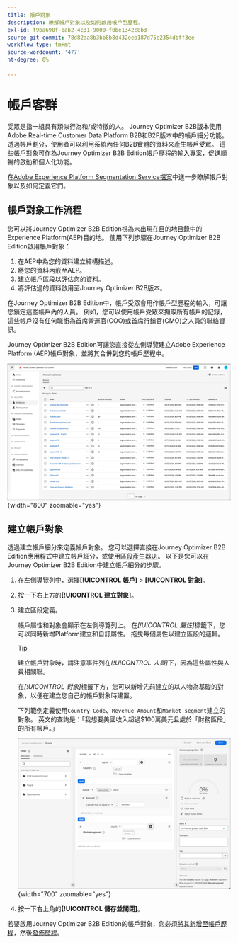 ```yaml
---
title: 帳戶對象
description: 瞭解帳戶對象以及如何啟用帳戶型歷程。
exl-id: f9ba690f-bab2-4c31-9000-f0be1342c8b3
source-git-commit: 78d82aa8b3bb8b8d432eeb187d75e2354dbff3ee
workflow-type: tm+mt
source-wordcount: '477'
ht-degree: 0%

---
```


# 帳戶客群

受眾是指一組具有類似行為和/或特徵的人。 Journey Optimizer B2B版本使用Adobe Real-time Customer Data Platform B2B和B2P版本中的帳戶細分功能。 透過帳戶劃分，使用者可以利用系統內任何B2B實體的資料來產生帳戶受眾。 這些帳戶對象可作為Journey Optimizer B2B Edition帳戶歷程的輸入專案，促進順暢的啟動和個人化功能。

在[Adobe Experience Platform Segmentation Service檔案](https://experienceleague.adobe.com/en/docs/experience-platform/segmentation/ui/account-audiences)中進一步瞭解帳戶對象以及如何定義它們。

## 帳戶對象工作流程

您可以將Journey Optimizer B2B Edition視為未出現在目的地目錄中的Experience Platform(AEP)目的地。 使用下列步驟在Journey Optimizer B2B Edition啟用帳戶對象：

1. 在AEP中為您的資料建立結構描述。
1. 將您的資料內嵌至AEP。
1. 建立帳戶區段以評估您的資料。
1. 將評估過的資料啟用至Journey Optimizer B2B版本。

在Journey Optimizer B2B Edition中，帳戶受眾會用作帳戶型歷程的輸入，可讓您鎖定這些帳戶內的人員。 例如，您可以使用帳戶受眾來擷取所有帳戶的記錄，這些帳戶沒有任何職銜為首席營運官(COO)或首席行銷官(CMO)之人員的聯絡資訊。

Journey Optimizer B2B Edition可讓您直接從左側導覽建立Adobe Experience Platform (AEP)帳戶對象，並將其合併到您的帳戶歷程中。

![存取帳戶對象](./assets/account-audiences-browse.png){width="800" zoomable="yes"}

## 建立帳戶對象

透過建立帳戶細分來定義帳戶對象。 您可以選擇直接在Journey Optimizer B2B Edition應用程式中建立帳戶細分，或使用[區段產生器UI](https://experienceleague.adobe.com/en/docs/experience-platform/segmentation/ui/segment-builder)。 以下是您可以在Journey Optimizer B2B Edition中建立帳戶細分的步驟。

1. 在左側導覽列中，選擇&#x200B;**[!UICONTROL 帳戶]** > **[!UICONTROL 對象]**。

1. 按一下右上方的&#x200B;**[!UICONTROL 建立對象]**。

1. 建立區段定義。

   帳戶屬性和對象會顯示在左側導覽列上。 在&#x200B;_[!UICONTROL 屬性]_&#x200B;標籤下，您可以同時新增Platform建立和自訂屬性。 拖曳每個屬性以建立區段的邏輯。

   >[!TIP]
   >
   >建立帳戶對象時，請注意事件列在&#x200B;_[!UICONTROL 人員]_&#x200B;下，因為這些屬性與人員相關聯。<br/>
   >
   >在&#x200B;_[!UICONTROL 對象]_&#x200B;標籤下方，您可以新增先前建立的以人物為基礎的對象，以便在建立您自己的帳戶對象時建置。

   下列範例定義使用`Country Code`、`Revenue Amount`和`Market segment`建立的對象。 英文的查詢是：「我想要美國收入超過$100萬美元且處於「財務區段」的所有帳戶。」

   ![帳戶對象區段產生器範例](./assets/audience-segment-builder-US-finance-1M.png){width="700" zoomable="yes"}

1. 按一下右上角的&#x200B;**[!UICONTROL 儲存並關閉]**。

若要啟用Journey Optimizer B2B Edition的帳戶對象，您必須[將其新增至帳戶歷程](../journeys/journey-overview.md#add-the-account-audience-for-your-journey)，然後[發佈歷程](../journeys/journey-overview.md)。
